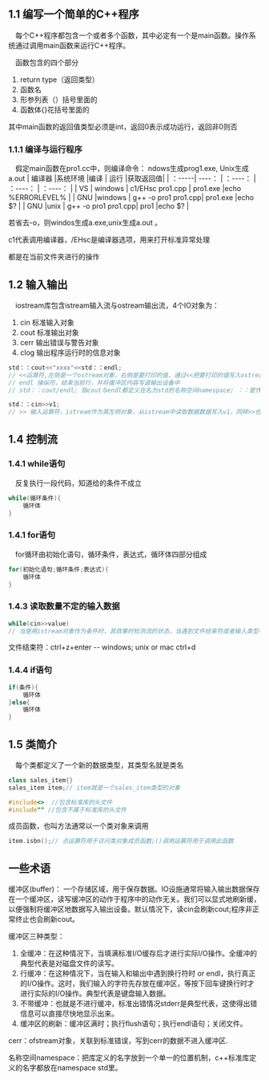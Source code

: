 ## 1.1 编写一个简单的C++程序

&ensp;&ensp;每个C++程序都包含一个或者多个函数，其中必定有一个是main函数。操作系统通过调用main函数来运行C++程序。

&ensp;&ensp;函数包含的四个部分

1. return type（返回类型）
2. 函数名
3. 形参列表（）括号里面的
4. 函数体{}花括号里面的

其中main函数的返回值类型必须是int，返回0表示成功运行，返回非0则否

### 1.1.1 编译与运行程序

&ensp;&ensp;假定main函数在pro1.cc中，则编译命令：
ndows生成prog1.exe, Unix生成a.out
| 编译器 |系统环境 |编译 | 运行 |获取返回值|
| ：-----| ----： | ：----： | ：----： | ：----： |
| VS | windows | c1/EHsc pro1.cpp | pro1.exe |echo %ERRORLEVEL% |
| GNU |windows | g++ -o pro1 pro1.cpp| pro1.exe |echo $? |
| GNU |unix | g++ -o pro1 pro1.cpp| pro1 |echo $? |

若省去-o，则windos生成a.exe,unix生成a.out 。

c1代表调用编译器，/EHsc是编译器选项，用来打开标准异常处理

都是在当前文件夹进行的操作


## 1.2 输入输出

&ensp;&ensp;iostream库包含istream输入流与ostream输出流，4个IO对象为：
1. cin 标准输入对象
2. cout 标准输出对象
3. cerr 输出错误与警告对象
4.  clog 输出程序运行时的信息对象

```C++
std：：cout<<"xxxx"<<std：：endl;
// <<运算符,左侧是一个ostream对象，右侧是要打印的值，通过<<把要打印的值写入ostream里，<<返回其左侧的对象
// endl 操纵符，结束当前行，并将缓冲区内容写道输出设备中
// std：：cout/endl; 指cout与endl都定义在名为std的名称空间namespace; ：：是作用域运算符
```

```C++
std：：cin>>v1;
// >> 输入运算符，istream作为其左侧对象，从istream中读取数据数据写入v1，同样>>也返回其左侧对象
```

## 1.4 控制流

### 1.4.1 while语句

&ensp;&ensp;反复执行一段代码，知道给的条件不成立
```c++
while(循环条件){
    循环体
}
```


### 1.4.1 for语句
&ensp;&ensp;for循环由初始化语句，循环条件，表达式，循环体四部分组成
```c++
for(初始化语句;循环条件;表达式){
    循环体
}
```

### 1.4.3 读取数量不定的输入数据
```c++
while(cin>>value)
// 当使用istream对象作为条件时，其效果时检测流的状态，当遇到文件结束符或者输入类型不是value规定的类型时，结束
```
文件结束符：ctrl+z+enter -- windows; unix or mac ctrl+d

### 1.4.4 if语句
```C++
if(条件){
    循环体
}else{
    循环体
}
```

## 1.5 类简介
&ensp;&ensp;每个类都定义了一个新的数据类型，其类型名就是类名
```C++
class sales_item{}
sales_item item;// item就是一个sales_item类型的对象

#include<>  //包含标准库的头文件
#include"" //包含不属于标准库的头文件
```
成员函数，也叫方法通常以一个类对象来调用
```c++
item.isbn();// 点运算符用于访问类对象成员函数;()调用运算符用于调用此函数
```

## 一些术语

缓冲区(buffer)： 一个存储区域，用于保存数据。IO设施通常将输入输出数据保存在一个缓冲区，读写缓冲区的动作于程序中的动作无关。我们可以显式地刷新缓，以便强制将缓冲区地数据写入输出设备。默认情况下，读cin会刷新cout;程序非正常终止也会刷新cout。


缓冲区三种类型：

1. 全缓冲：在这种情况下，当填满标准I/O缓存后才进行实际I/O操作。全缓冲的典型代表是对磁盘文件的读写。
2. 行缓冲：在这种情况下，当在输入和输出中遇到换行符时 or endl，执行真正的I/O操作。这时，我们输入的字符先存放在缓冲区，等按下回车键换行时才进行实际的I/O操作。典型代表是键盘输入数据。
3. 不带缓冲：也就是不进行缓冲，标准出错情况stderr是典型代表，这使得出错信息可以直接尽快地显示出来。
4. 缓冲区的刷新：缓冲区满时；执行flush语句；执行endl语句；关闭文件。

cerr：ofstream对象，关联到标准错误，写到cerr的数据不进入缓冲区.

名称空间namespace：把库定义的名字放到一个单一的位置机制，c++标准库定义的名字都放在namespace std里。
